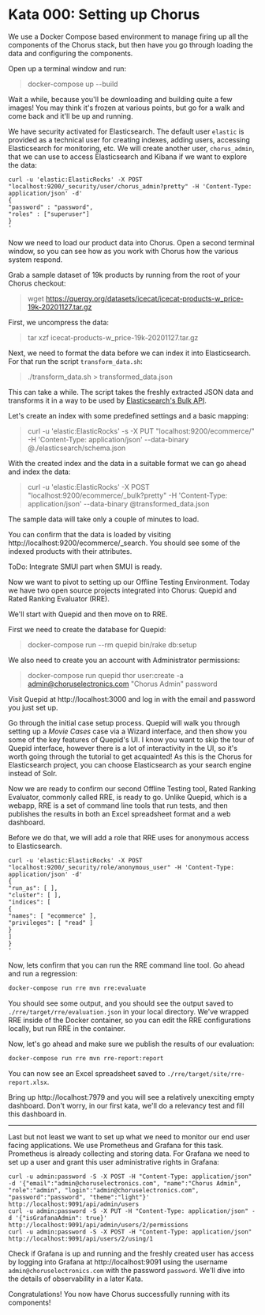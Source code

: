 # Kata 000: Setting up Chorus

We use a Docker Compose based environment to manage firing up all the components of the Chorus stack, but then have you go through loading the data and configuring the components.

Open up a terminal window and run:
> docker-compose up --build

Wait a while, because you'll be downloading and building quite a few images!  You may think it's frozen at various points, but go for a walk and come back and it'll be up and running.

We have security activated for Elasticsearch. The default user `elastic` is provided as a technical user for creating indexes, adding users, accessing Elasticsearch for monitoring, etc.
We will create another user, `chorus_admin`, that we can use to access Elasticsearch and Kibana if we want to explore the data:

```
curl -u 'elastic:ElasticRocks' -X POST "localhost:9200/_security/user/chorus_admin?pretty" -H 'Content-Type: application/json' -d'
{
"password" : "password",
"roles" : ["superuser"]
}
'
```

Now we need to load our product data into Chorus.  Open a second terminal window, so you can see how as you work with Chorus how the various system respond.

Grab a sample dataset of 19k products by running from the root of your Chorus checkout:

> wget https://querqy.org/datasets/icecat/icecat-products-w_price-19k-20201127.tar.gz

First, we uncompress the data:

> tar xzf icecat-products-w_price-19k-20201127.tar.gz

Next, we need to format the data before we can index it into Elasticsearch. For that run the script `transform_data.sh`:

> ./transform_data.sh > transformed_data.json

This can take a while. The script takes the freshly extracted JSON data and transforms it in a way to be used by [Elasticsearch's Bulk API](https://www.elastic.co/guide/en/elasticsearch/reference/current/docs-bulk.html).

Let's create an index with some predefined settings and a basic mapping: 

> curl -u 'elastic:ElasticRocks' -s -X PUT "localhost:9200/ecommerce/" -H 'Content-Type: application/json' --data-binary @./elasticsearch/schema.json

With the created index and the data in a suitable format we can go ahead and index the data:

> curl -u 'elastic:ElasticRocks' -X POST "localhost:9200/ecommerce/_bulk?pretty" -H 'Content-Type: application/json' --data-binary @transformed_data.json

The sample data will take only a couple of minutes to load.

You can confirm that the data is loaded by visiting http://localhost:9200/ecommerce/_search. You should see some of the indexed products with their attributes.

ToDo: Integrate SMUI part when SMUI is ready.

Now we want to pivot to setting up our Offline Testing Environment. Today we have two open source projects integrated into Chorus: Quepid and Rated Ranking Evaluator (RRE).

We'll start with Quepid and then move on to RRE.

First we need to create the database for Quepid:

> docker-compose run --rm quepid bin/rake db:setup

We also need to create you an account with Administrator permissions:

> docker-compose run quepid thor user:create -a admin@choruselectronics.com "Chorus Admin" password

Visit Quepid at http://localhost:3000 and log in with the email and password you just set up.

Go through the initial case setup process. Quepid will walk you through setting up a _Movie Cases_ case via a Wizard interface, and then show you some of the key features of Quepid's UI.  I know you want to skip the tour of Quepid interface, however there is a lot of interactivity in the UI, so it's worth going through the tutorial to get acquainted! As this is the Chorus for Elasticsearch project, you can choose Elasticsearch as your search engine instead of Solr.

Now we are ready to confirm our second Offline Testing tool, Rated Ranking Evaluator, commonly called RRE, is ready to go. Unlike Quepid, which is a webapp, RRE is a set of command line tools that run tests, and then publishes the results in both an Excel spreadsheet format and a web dashboard.

Before we do that, we will add a role that RRE uses for anonymous access to Elasticsearch.

```
curl -u 'elastic:ElasticRocks' -X POST "localhost:9200/_security/role/anonymous_user" -H 'Content-Type: application/json' -d'
{
"run_as": [ ],
"cluster": [ ],
"indices": [
{
"names": [ "ecommerce" ],
"privileges": [ "read" ]
}
]
}
'
```

Now, lets confirm that you can run the RRE command line tool. Go ahead and run a regression:

```sh
docker-compose run rre mvn rre:evaluate
```

You should see some output, and you should see the output saved to `./rre/target/rre/evaluation.json` in your local directory.  We've wrapped RRE inside of the Docker container, so you can edit the RRE configurations locally, but run RRE in the container.

Now, let's go ahead and make sure we publish the results of our evaluation:

```sh
docker-compose run rre mvn rre-report:report
```

You can now see an Excel spreadsheet saved to `./rre/target/site/rre-report.xlsx`.

Bring up http://localhost:7979 and you will see a relatively unexciting empty dashboard. Don't worry, in our first kata, we'll do a relevancy test and fill this dashboard in.

----
Last but not least we want to set up what we need to monitor our end user facing applications. We use Prometheus and Grafana for this task. Prometheus is already collecting and storing data. For Grafana we need to set up a user and grant this user administrative rights in Grafana:

```
curl -u admin:password -S -X POST -H "Content-Type: application/json" -d '{"email":"admin@choruselectronics.com", "name":"Chorus Admin", "role":"admin", "login":"admin@choruselectronics.com", "password":"password", "theme":"light"}' http://localhost:9091/api/admin/users
curl -u admin:password -S -X PUT -H "Content-Type: application/json" -d '{"isGrafanaAdmin": true}' http://localhost:9091/api/admin/users/2/permissions
curl -u admin:password -S -X POST -H "Content-Type: application/json" http://localhost:9091/api/users/2/using/1
```

Check if Grafana is up and running and the freshly created user has access by logging into Grafana at http://localhost:9091 using the username `admin@choruselectronics.com` with the password `password`. We'll dive into the details of observability in a later Kata.

Congratulations! You now have Chorus successfully running with its components!
